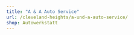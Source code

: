 ```yaml
---
title: "A & A Auto Service"
url: /cleveland-heights/a-und-a-auto-service/
shop: Autowerkstatt
---
```

